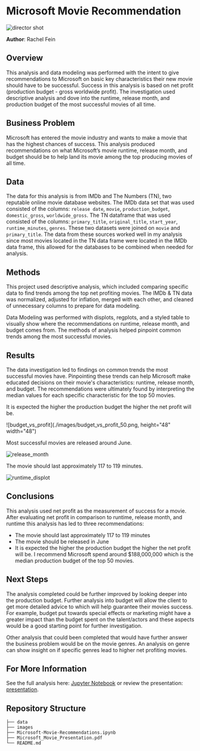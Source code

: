 # Microsoft Movie Recommendation

![director shot](./images/director_shot.jpeg)

**Author**: Rachel Fein
 

## Overview
This analysis and data modeling was performed with the intent to give recommendations to Microsoft on basic key characteristics their new movie should have to be successful. Success in this analysis is based on net profit (production budget - gross worldwide profit). The investigation used descriptive analysis and dove into the runtime, release month, and production budget of the most successful movies of all time.  

## Business Problem

Microsoft has entered the movie industry and wants to make a movie that has the highest chances of success. This analysis produced recommendations on what Microsoft’s movie runtime, release month, and budget should be to help land its movie among the top producing movies of all time.

## Data

The data for this analysis is from IMDb and The Numbers (TN), two reputable online movie database websites.  The IMDb data set that was used consisted of the columns: `release date`, `movie`, `production_budget`, `domestic_gross`, `worldwide_gross`. The TN dataframe that was used consisted of the columns: `primary_title`, `original_title`, `start_year`, `runtime_minutes`, `genres`. These two datasets were joined on `movie` and `primary_title`. The data from these sources worked well in my analysis since most movies located in the TN data frame were located in the IMDb data frame, this allowed for the databases to be combined when needed for analysis.

## Methods

This project used descriptive analysis, which included comparing specific data to find trends among the top net profiting movies. The IMDb & TN data was normalized, adjusted for inflation, merged with each other, and cleaned of unnecessary columns to prepare for data modeling. 

Data Modeling was performed with displots, regplots, and a styled table to visually show where the recommendations on runtime, release month, and budget comes from. The methods of analysis helped pinpoint common trends among the most successful movies.

## Results

The data investigation led to findings on common trends the most successful movies have. Pinpointing these trends can help Microsoft make educated decisions on their movie's characteristics: runtime, release month, and budget. The recommendations were ultimately found by interpreting the median values for each specific characteristic for the top 50 movies.

It is expected the higher the production budget the higher the net profit will be.

![budget_vs_profit](./images/budget_vs_profit_50.png, height="48" width="48")

Most successful movies are released around June.

![release_month](./images/release_month_top_100.png)

The movie should last approximately 117 to 119 minutes.

![runtime_displot](./images/runtime_displot.png)


## Conclusions

This analysis used net profit as the measurement of success for a movie. After evaluating net profit in comparison to runtime, release month, and runtime this analysis has led to three recommendations: 
- The movie should last approximately 117 to 119 minutes
- The movie should be released in June
- It is expected the higher the production budget the higher the net profit will be. I recommend Microsoft spend around $188,000,000 which is the median production budget of the top 50 movies. 

## Next Steps

The analysis completed could be further improved by looking deeper into the production budget. Further analysis into budget will allow the client to get more detailed advice to which will help guarantee their movies success. For example, budget put towards special effects or marketing might have a greater impact than the budget spent on the talent/actors and these aspects would be a good starting point for further investigation.

Other analysis that could been completed that would have further answer the business problem would be on the movie genres. An analysis on genre can show insight on if specific genres lead to higher net profiting movies. 

## For More Information

See the full analysis here: [Jupyter Notebook](./Microsoft-Movie-Recommendations.ipynb) or review the presentation: [presentation](./Microsoft_Movie_Presentation.pdf).

## Repository Structure

```
├── data
├── images
├── Microsoft-Movie-Recommendations.ipynb
├── Microsoft_Movie_Presentation.pdf
└── README.md
```
